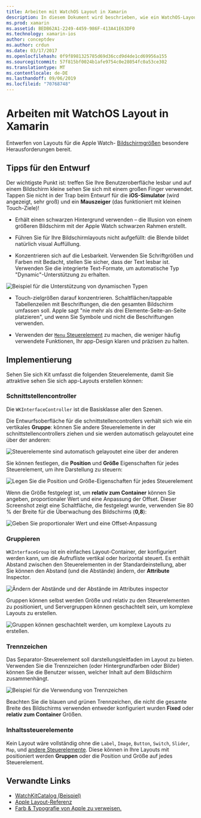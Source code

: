 ```yaml
---
title: Arbeiten mit WatchOS Layout in Xamarin
description: In diesem Dokument wird beschrieben, wie ein WatchOS-Layout mithilfe von Xamarin erstellt wird. Es wird erläutert, Schnittstellencontroller, Gruppen, Trennzeichen und ContentControl-Elemente.
ms.prod: xamarin
ms.assetid: BEDB62A1-2249-4459-986F-413A41E63DF0
ms.technology: xamarin-ios
author: conceptdev
ms.author: crdun
ms.date: 03/17/2017
ms.openlocfilehash: 0f9f8981325785d69d36ccd9d4de1cd69956a155
ms.sourcegitcommit: 57f815bf0024b1afe9754c0e28054fc0a53ce302
ms.translationtype: MT
ms.contentlocale: de-DE
ms.lasthandoff: 09/06/2019
ms.locfileid: "70768748"
---
```

# <a name="working-with-watchos-layout-in-xamarin"></a>Arbeiten mit WatchOS Layout in Xamarin

Entwerfen von Layouts für die Apple Watch- [Bildschirmgrößen](~/ios/watchos/app-fundamentals/screen-sizes.md) besondere Herausforderungen bereit.

## <a name="design-tips"></a>Tipps für den Entwurf

Der wichtigste Punkt ist: treffen Sie Ihre Benutzeroberfläche lesbar und auf einem Bildschirm kleine sehen Sie sich mit einem großen Finger verwendet. Tappen Sie nicht in der Trap beim Entwurf für die **iOS-Simulator** (wird angezeigt, sehr groß) und ein **Mauszeiger** (das funktioniert mit kleinen Touch-Ziele)!

- Erhält einen schwarzen Hintergrund verwenden – die Illusion von einem größeren Bildschirm mit der Apple Watch schwarzen Rahmen erstellt.

- Führen Sie für Ihre Bildschirmlayouts nicht aufgefüllt: die Blende bildet natürlich visual Auffüllung.

- Konzentrieren sich auf die Lesbarkeit. Verwenden Sie Schriftgrößen und Farben mit Bedacht, stellen Sie sicher, dass der Text lesbar ist. Verwenden Sie die integrierte Text-Formate, um automatische Typ "Dynamic"-Unterstützung zu erhalten.

![](layout-images/type.png "Beispiel für die Unterstützung von dynamischen Typen")

- Touch-zielgrößen darauf konzentrieren. Schaltflächen/tappable Tabellenzeilen mit Beschriftungen, die den gesamten Bildschirm umfassen soll. Apple sagt "nie mehr als drei Elemente-Seite-an-Seite platzieren", und wenn Sie Symbole und nicht die Beschriftungen verwenden.

- Verwenden der [ `Menu` Steuerelement](~/ios/watchos/user-interface/menu.md) zu machen, die weniger häufig verwendete Funktionen, Ihr app-Design klaren und präzisen zu halten.

## <a name="implementation"></a>Implementierung

Sehen Sie sich Kit umfasst die folgenden Steuerelemente, damit Sie attraktive sehen Sie sich app-Layouts erstellen können:

### <a name="interface-controller"></a>Schnittstellencontroller

Die `WKInterfaceController` ist die Basisklasse aller den Szenen.

Die Entwurfsoberfläche für die schnittstellencontrollers verhält sich wie ein vertikales **Gruppe**: können Sie andere Steuerelemente in der schnittstellencontrollers ziehen und sie werden automatisch gelayoutet eine über der anderen:

![](layout-images/controller-scene.png "Steuerelemente sind automatisch gelayoutet eine über der anderen")

Sie können festlegen, die **Position** und **Größe** Eigenschaften für jedes Steuerelement, um ihre Darstellung zu steuern:

![](layout-images/positionsize-attributes.png "Legen Sie die Position und Größe-Eigenschaften für jedes Steuerelement")

Wenn die Größe festgelegt ist, um **relativ zum Container** können Sie angeben, proportionaler Wert und eine Anpassung der Offset. Dieser Screenshot zeigt eine Schaltfläche, die festgelegt wurde, verwenden Sie 80 % der Breite für die Überwachung des Bildschirms (**0,8**):

![](layout-images/button-attributes.png "Geben Sie proportionaler Wert und eine Offset-Anpassung")

### <a name="group"></a>Gruppieren

`WKInterfaceGroup` ist ein einfaches Layout-Container, der konfiguriert werden kann, um die Aufrufliste vertikal oder horizontal steuert. Es enthält Abstand zwischen den Steuerelementen in der Standardeinstellung, aber Sie können den Abstand (und die Abstände) ändern, der **Attribute** Inspector.

![](layout-images/group-attributes.png "Ändern der Abstände und der Abstände im Attributes inspector")

Gruppen können selbst werden Größe und relativ zu den Steuerelementen zu positioniert, und Servergruppen können geschachtelt sein, um komplexe Layouts zu erstellen.

![](layout-images/group-scene.png "Gruppen können geschachtelt werden, um komplexe Layouts zu erstellen.")

### <a name="separator"></a>Trennzeichen

Das Separator-Steuerelement soll darstellungsleitfaden im Layout zu bieten. Verwenden Sie die Trennzeichen (oder Hintergrundfarben oder Bilder) können Sie die Benutzer wissen, welcher Inhalt auf dem Bildschirm zusammenhängt.

![](layout-images/separator-scene.png "Beispiel für die Verwendung von Trennzeichen")

Beachten Sie die blauen und grünen Trennzeichen, die nicht die gesamte Breite des Bildschirms verwenden entweder konfiguriert wurden **Fixed** oder **relativ zum Container** Größen.

### <a name="content-controls"></a>Inhaltssteuerelemente

Kein Layout wäre vollständig ohne die `Label`, `Image`, `Button`, `Switch`, `Slider`, `Map`, und [andere Steuerelemente](~/ios/watchos/user-interface/index.md).
Diese können in Ihre Layouts mit positioniert werden **Gruppen** oder die Position und Größe auf jedes Steuerelement.

## <a name="related-links"></a>Verwandte Links

- [WatchKitCatalog (Beispiel)](https://docs.microsoft.com/samples/xamarin/ios-samples/watchos-watchkitcatalog)
- [Apple Layout-Referenz](https://developer.apple.com/library/prerelease/ios/documentation/UserExperience/Conceptual/WatchHumanInterfaceGuidelines/Layout.html)
- [Farb & Typografie von Apple zu verweisen.](https://developer.apple.com/library/prerelease/ios/documentation/UserExperience/Conceptual/WatchHumanInterfaceGuidelines/ColorandTypography.html)
